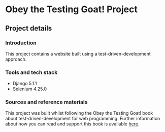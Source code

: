 # Obey the Testing Goat! Project

## Project details

### Introduction
This project contains a website built using a test-driven-development approach.

### Tools and tech stack
- Django 5.1.1
- Selenium 4.25.0

### Sources and reference materials
This project was built whilst following the Obey the Testing Goat! book about test-driven-development for web programming. Further information about how you can read and support this book is available [here](https://www.obeythetestinggoat.com/).
